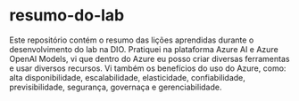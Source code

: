 # resumo-do-lab
Este repositório contém o resumo das lições aprendidas durante o desenvolvimento do lab na DIO.
Pratiquei na plataforma Azure AI e Azure OpenAI Models, vi que dentro do Azure eu posso criar diversas ferramentas e usar diversos recursos.
Vi também os benefícios do uso do Azure, como: alta disponibilidade, escalabilidade, elasticidade, confiabilidade, previsibilidade, segurança,
governaça e gerenciabilidade.
